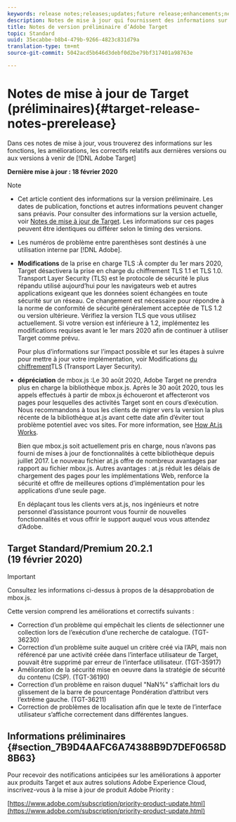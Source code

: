```yaml
---
keywords: release notes;releases;updates;future release;enhancements;new features;fixes
description: Notes de mise à jour qui fournissent des informations sur les fonctionnalités, les améliorations et les correctifs des dernières versions ou des versions à venir de DNL Adobe Target.
title: Notes de version préliminaire d’Adobe Target
topic: Standard
uuid: 35ecabbe-b8b4-479b-9266-4823c831d79a
translation-type: tm+mt
source-git-commit: 5042acd5b646d3debf0d2be79bf317401a98763e

---
```



# Notes de mise à jour de Target (préliminaires){#target-release-notes-prerelease}

Dans ces notes de mise à jour, vous trouverez des informations sur les fonctions, les améliorations, les correctifs relatifs aux dernières versions ou aux versions à venir de [!DNL Adobe Target]

**Dernière mise à jour : 18 février 2020**

>[!NOTE]
>
>* Cet article contient des informations sur la version préliminaire. Les dates de publication, fonctions et autres informations peuvent changer sans préavis. Pour consulter des informations sur la version actuelle, voir [Notes de mise à jour de Target](release-notes.md). Les informations sur ces pages peuvent être identiques ou différer selon le timing des versions.
   >
   >
* Les numéros de problème entre parenthèses sont destinés à une utilisation interne par [!DNL Adobe].
   >
   >
* **Modifications** de la prise en charge TLS :À compter du 1er mars 2020, Target désactivera la prise en charge du chiffrement TLS 1.1 et TLS 1.0. Transport Layer Security (TLS) est le protocole de sécurité le plus répandu utilisé aujourd’hui pour les navigateurs web et autres applications exigeant que les données soient échangées en toute sécurité sur un réseau. Ce changement est nécessaire pour répondre à la norme de conformité de sécurité généralement acceptée de TLS 1.2 ou version ultérieure. Vérifiez la version TLS que vous utilisez actuellement. Si votre version est inférieure à 1.2, implémentez les modifications requises avant le 1er mars 2020 afin de continuer à utiliser Target comme prévu.
   >
   >   
   Pour plus d’informations sur l’impact possible et sur les étapes à suivre pour mettre à jour votre implémentation, voir Modifications [du chiffrement](/help/c-implementing-target/c-considerations-before-you-implement-target/tls-transport-layer-security-encryption.md)TLS (Transport Layer Security).
   >
   >
* **dépréciation** de mbox.js :Le 30 août 2020, Adobe Target ne prendra plus en charge la bibliothèque mbox.js. Après le 30 août 2020, tous les appels effectués à partir de mbox.js échoueront et affecteront vos pages pour lesquelles des activités Target sont en cours d’exécution. Nous recommandons à tous les clients de migrer vers la version la plus récente de la bibliothèque at.js avant cette date afin d’éviter tout problème potentiel avec vos sites. For more information, see [How At.js Works](/help/c-implementing-target/c-implementing-target-for-client-side-web/c-how-atjs-works/how-atjs-works.md).
   >
   >   
   Bien que mbox.js soit actuellement pris en charge, nous n’avons pas fourni de mises à jour de fonctionnalités à cette bibliothèque depuis juillet 2017. Le nouveau fichier at.js offre de nombreux avantages par rapport au fichier mbox.js. Autres avantages : at.js réduit les délais de chargement des pages pour les implémentations Web, renforce la sécurité et offre de meilleures options d’implémentation pour les applications d’une seule page.
   >
   >   
   En déplaçant tous les clients vers at.js, nos ingénieurs et notre personnel d’assistance pourront vous fournir de nouvelles fonctionnalités et vous offrir le support auquel vous vous attendez d’Adobe.


## Target Standard/Premium 20.2.1 (19 février 2020)

>[!IMPORTANT]
>
>Consultez les informations ci-dessus à propos de la désapprobation de mbox.js.

Cette version comprend les améliorations et correctifs suivants :

* Correction d’un problème qui empêchait les clients de sélectionner une collection lors de l’exécution d’une recherche de catalogue. (TGT-36230)
* Correction d’un problème suite auquel un critère créé via l’API, mais non référencé par une activité créée dans l’interface utilisateur de Target, pouvait être supprimé par erreur de l’interface utilisateur. (TGT-35917)
* Amélioration de la sécurité mise en oeuvre dans la stratégie de sécurité du contenu (CSP). (TGT-36190)
* Correction d’un problème en raison duquel &quot;NaN%&quot; s’affichait lors du glissement de la barre de pourcentage Pondération d’attribut vers l’extrême gauche. (TGT-36211)
* Correction de problèmes de localisation afin que le texte de l’interface utilisateur s’affiche correctement dans différentes langues.

## Informations préliminaires {#section_7B9D4AAFC6A74388B9D7DEF0658D8B63}

Pour recevoir des notifications anticipées sur les améliorations à apporter aux produits Target et aux autres solutions Adobe Experience Cloud, inscrivez-vous à la mise à jour de produit Adobe Priority :

[https://www.adobe.com/subscription/priority-product-update.html](https://www.adobe.com/subscription/priority-product-update.html)
